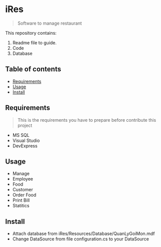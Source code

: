 # iRes 
> Software to manage restaurant

This repository contains:
1. Readme file to guide.
2. Code
3. Database

## Table of contents
- [Requirements](#Requirements)
- [Usage](#Usage)
- [Install](#Install)

## Requirements
> This is the requirements you have to prepare before contribute this project
- MS SQL 
- Visual Studio
- DevExpress

## Usage 
- Manage
 - Employee 
 - Food 
 - Customer
- Order Food
- Print Bill
- Statitics

## Install
- Attach database from iRes/Resources/Database/QuanLyGoiMon.mdf
- Change DataSource from file configuration.cs to your DataSource


